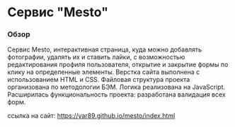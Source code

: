 # Сервис "Mesto"

### Обзор
Сервис Mesto, интерактивная страница, куда можно добавлять фотографии, удалять их и ставить лайки, с возможностью редактирования профиля пользователя, открытие и закрытие формы по клику на определенные элементы.
Верстка сайта выполнена с использованием HTML и CSS. 
Файловая структура проекта организована по методологии БЭМ.
Логика реализована на JavaScript.
Расширилась функциональность проекта: разработана валидация всех форм.

ссылка на сайт: https://yar89.github.io/mesto/index.html

 


